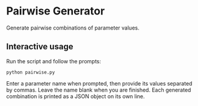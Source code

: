 # Pairwise Generator

Generate pairwise combinations of parameter values.

## Interactive usage

Run the script and follow the prompts:

```
python pairwise.py
```

Enter a parameter name when prompted, then provide its values separated by commas.
Leave the name blank when you are finished. Each generated combination is printed as
a JSON object on its own line.
